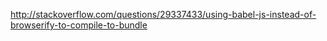 
<http://stackoverflow.com/questions/29337433/using-babel-js-instead-of-browserify-to-compile-to-bundle>

